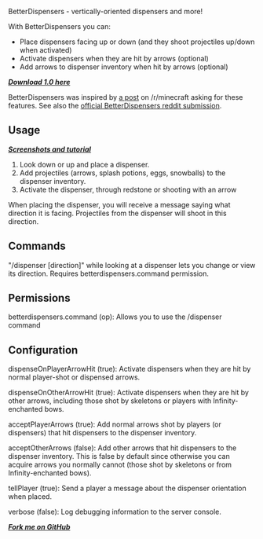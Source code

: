 BetterDispensers - vertically-oriented dispensers and more!

With BetterDispensers you can:

* Place dispensers facing up or down (and they shoot projectiles up/down when activated)
* Activate dispensers when they are hit by arrows (optional)
* Add arrows to dispenser inventory when hit by arrows (optional)

***[Download 1.0 here](http://dev.bukkit.org/server-mods/betterdispensers/files/1-better-dispensers-1-0/)***

BetterDispensers was inspired by 
[a post](http://www.reddit.com/r/Minecraft/comments/pp5bm/dispensers_should_be_able_to_point_straight_up/)
on /r/minecraft asking for these features. See also the
[official BetterDispensers reddit submission](http://www.reddit.com/r/Minecraft/comments/ptgv2/sure_ill_mod_that_for_you_dispensers_can_face/).

## Usage
***[Screenshots and tutorial](http://imgur.com/a/56DoO)***

1. Look down or up and place a dispenser. 
2. Add projectiles (arrows, splash potions, eggs, snowballs) to the dispenser inventory.
3. Activate the dispenser, through redstone or shooting with an arrow

When placing the dispenser, you will receive a message saying what direction it is facing.
Projectiles from the dispenser will shoot in this direction.

## Commands
"/dispenser [direction]" while looking at a dispenser lets you change or view its direction.
Requires betterdispensers.command permission.

## Permissions
betterdispensers.command (op): Allows you to use the /dispenser command

## Configuration
dispenseOnPlayerArrowHit (true): Activate dispensers when they are hit by normal player-shot or dispensed arrows.

dispenseOnOtherArrowHit (true): Activate dispensers when they are hit by other arrows, including those shot by skeletons or players with Infinity-enchanted bows.

acceptPlayerArrows (true): Add normal arrows shot by players (or dispensers) that hit dispensers to the dispenser inventory.

acceptOtherArrows (false): Add other arrows that hit dispensers to the dispenser inventory. This is false
by default since otherwise you can acquire arrows you normally cannot (those shot by skeletons or from Infinity-enchanted bows).

tellPlayer (true): Send a player a message about the dispenser orientation when placed.

verbose (false): Log debugging information to the server console.

***[Fork me on GitHub](https://github.com/mushroomhostage/BetterDispensers)***
